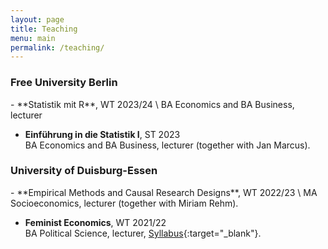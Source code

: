 ```yaml
---
layout: page
title: Teaching
menu: main
permalink: /teaching/
---
```


### Free University Berlin
<p> </p>
- **Statistik mit R**, WT 2023/24 \
BA Economics and BA Business, lecturer

- **Einführung in die Statistik I**, ST 2023 \
BA Economics and BA Business, lecturer (together with Jan Marcus).

### University of Duisburg-Essen
<p> </p>
- **Empirical Methods and Causal Research Designs**, WT 2022/23 \
MA Socioeconomics, lecturer (together with Miriam Rehm).

- **Feminist Economics**, WT 2021/22 \
BA Political Science, lecturer, [Syllabus](https://lisahanzl.github.io/assets/Fem_Econ_BA_Syllabus.pdf){:target="_blank"}.
